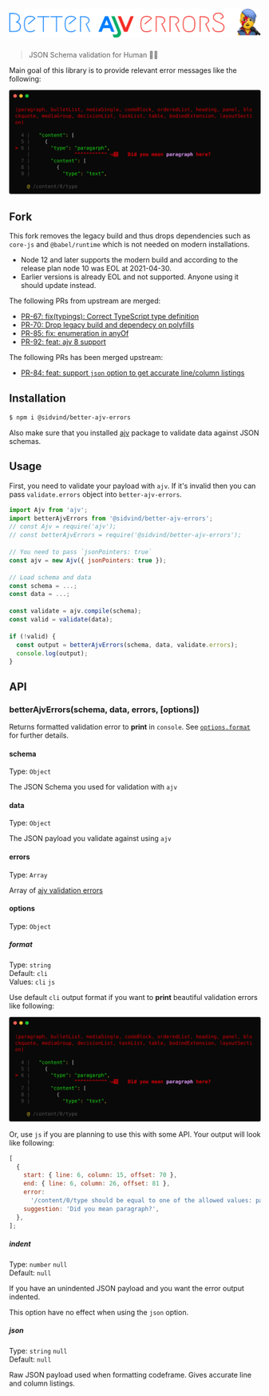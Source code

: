 <h1 align="center">
  <img width="570" src="media/logo.png" alt="better-ajv-errors">
  <br>
</h1>

> JSON Schema validation for Human 👨‍🎤

Main goal of this library is to provide relevant error messages like the following:

<p align="center">
  <img src="media/screenshot.svg">
</p>

## Fork

This fork removes the legacy build and thus drops dependencies such as `core-js`
and `@babel/runtime` which is not needed on modern installations.

- Node 12 and later supports the modern build and according to the release plan
  node 10 was EOL at 2021-04-30.
- Earlier versions is already EOL and not supported. Anyone using it should
  update instead.

The following PRs from upstream are merged:

- [PR-67: fix(typings): Correct TypeScript type definition](https://github.com/atlassian/better-ajv-errors/pull/67)
- [PR-70: Drop legacy build and dependecy on polyfills](https://github.com/atlassian/better-ajv-errors/pull/70)
- [PR-85: fix: enumeration in anyOf](https://github.com/atlassian/better-ajv-errors/pull/85)
- [PR-92: feat: ajv 8 support](https://github.com/atlassian/better-ajv-errors/pull/92)

The following PRs has been merged upstream:

- [PR-84: feat: support `json` option to get accurate line/column listings](https://github.com/atlassian/better-ajv-errors/pull/84)

## Installation

```bash
$ npm i @sidvind/better-ajv-errors
```

Also make sure that you installed [ajv](https://www.npmjs.com/package/ajv) package to validate data against JSON schemas.

## Usage

First, you need to validate your payload with `ajv`. If it's invalid then you can pass `validate.errors` object into `better-ajv-errors`.

```js
import Ajv from 'ajv';
import betterAjvErrors from '@sidvind/better-ajv-errors';
// const Ajv = require('ajv');
// const betterAjvErrors = require('@sidvind/better-ajv-errors');

// You need to pass `jsonPointers: true`
const ajv = new Ajv({ jsonPointers: true });

// Load schema and data
const schema = ...;
const data = ...;

const validate = ajv.compile(schema);
const valid = validate(data);

if (!valid) {
  const output = betterAjvErrors(schema, data, validate.errors);
  console.log(output);
}
```

## API

### betterAjvErrors(schema, data, errors, [options])

Returns formatted validation error to **print** in `console`. See [`options.format`](#format) for further details.

#### schema

Type: `Object`

The JSON Schema you used for validation with `ajv`

#### data

Type: `Object`

The JSON payload you validate against using `ajv`

#### errors

Type: `Array`

Array of [ajv validation errors](https://github.com/epoberezkin/ajv#validation-errors)

#### options

Type: `Object`

##### format

Type: `string`  
Default: `cli`  
Values: `cli` `js`

Use default `cli` output format if you want to **print** beautiful validation errors like following:

<img width="620" src="media/screenshot.svg">

Or, use `js` if you are planning to use this with some API. Your output will look like following:

```javascript
[
  {
    start: { line: 6, column: 15, offset: 70 },
    end: { line: 6, column: 26, offset: 81 },
    error:
      '/content/0/type should be equal to one of the allowed values: panel, paragraph, ...',
    suggestion: 'Did you mean paragraph?',
  },
];
```

##### indent

Type: `number` `null`  
Default: `null`

If you have an unindented JSON payload and you want the error output indented.

This option have no effect when using the `json` option.

##### json

Type: `string` `null`  
Default: `null`

Raw JSON payload used when formatting codeframe.
Gives accurate line and column listings.
